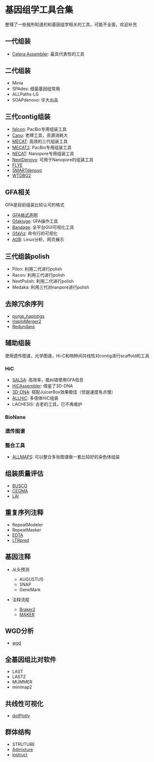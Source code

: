 # 基因组学工具合集

整理了一些我所知道的和基因组学相关的工具，可能不全面，欢迎补充

## 一代组装

- [Celera Assembler](http://wgs-assembler.sourceforge.net/): 最具代表性的工具
          
## 二代组装

- Minia
- SPAdes: 细菌基因组常用
- ALLPaths-LG
- SOAPdenovo: 华大出品

## 三代contig组装

- [falcon](https://github.com/PacificBiosciences/pb-assembly): PacBio专用组装工具        
- [Canu](https://canu.readthedocs.io/en/latest/): 老牌工具，资源消耗大
- [MECAT](https://github.com/xiaochuanle/MECAT): 高效的三代组装工具
- [MECAT2](https://github.com/xiaochuanle/MECAT2): PacBio专用组装工具
- [NECAT](https://github.com/xiaochuanle/NECAT): Nanopore专用组装工具
- [NextDenovo](https://github.com/Nextomics/NextDenovo): 可用于Nanopore的组装工具
- [FLYE](https://github.com/fenderglass/Flye)
- [SMARTdenovo](https://github.com/ruanjue/smartdenovo)       
- [WTDBG2](https://github.com/ruanjue/wtdbg2)

## GFA相关

GFA是目前组装比较认可的格式

- [GFA格式声明](http://gfa-spec.github.io/GFA-spec/GFA1.html​)        
- [Gfakluge](https://github.com/edawson/gfakluge): GFA操作工具         
- [Bandage](https://github.com/rrwick/Bandage): 全平台GUI可视化工具
- [GfaViz](https://github.com/ggonnella/gfaviz): 命令行的可视化        
- [AGB](https://github.com/almiheenko/AGB): Linux分析，网页展示
          

##  三代组装polish

- Pilon: 利用二代进行polish
- Racon: 利用三代进行polish
- NextPolish: 利用二代进行polish
- Medaka: 利用三代对nanpore进行polish

## 去除冗余序列

- [purge_haplotigs](https://bitbucket.org/mroachawri/purge_haplotigs)
- [HaploMerger2](https://github.com/mapleforest/HaploMerger2)
- [Redundans](https://github.com/lpryszcz/redundans)

##  辅助组装

使用遗传图谱，光学图谱，Hi-C和物种间共线性对contig进行scaffold的工具

### HiC

- [SALSA](https://github.com/marbl/SALSA): 高效率，能纠错使用GFA信息
- [HiCAssembler](https://github.com/maxplanck-ie/HiCAssembler): 借鉴了3D-DNA
- [3D-DNA](https://github.com/theaidenlab/3d-dna): 搭配JuicerBox效果极佳（但是速度有点慢） 
- [ALLHiC](https://github.com/tangerzhang/ALLHiC): 多倍体HiC组装             
- LACHESIS: 古老的工具，已不再维护

### BioNano

### 遗传图谱

### 整合工具

- [ALLMAPS](https://github.com/tanghaibao/jcvi/): 可以整合多张图谱做一套比较好的染色体组装

## 组装质量评估

- [BUSCO](https://busco.ezlab.org/)
- [CEGMA](http://korflab.ucdavis.edu/datasets/cegma/)
- [LAI](https://github.com/oushujun/LTR_retriever)

## 重复序列注释

- RepeatModeler
- RepeatMasker
- [EDTA](https://github.com/oushujun/EDTA)
- [LTRpred](https://hajkd.github.io/LTRpred/)
          

## 基因注释

- 从头预测
  - AUGUSTUS
  - SNAP
  - GeneMark

- 注释流程
  - [Braker2](https://github.com/Gaius-Augustus/BRAKER)
  - [MAKER](https://www.yandell-lab.org/software/maker.html)
             

## WGD分析

- [wgd](https://github.com/arzwa/wgd)

## 全基因组比对软件

- LAST
- LASTZ
- MUMMER
- minimap2

## 共线性可视化

- [dotPlotly](https://github.com/tpoorten/dotPlotly)         

## 群体结构

- STRUTURE
- [Admixture](http://software.genetics.ucla.edu/admixture/)
- [lostruct](https://github.com/petrelharp/local_pca)
          
